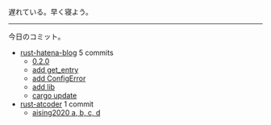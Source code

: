 遅れている。早く寝よう。

---

今日のコミット。

- [rust-hatena-blog](https://github.com/bouzuya/rust-hatena-blog) 5 commits
  - [0.2.0](https://github.com/bouzuya/rust-hatena-blog/commit/6b73839a73fd1b31a9b9b9a4e063c594b5cd68a6)
  - [add get_entry](https://github.com/bouzuya/rust-hatena-blog/commit/25b5bf8784e0f2e04f735ad4336a2f99988f83ec)
  - [add ConfigError](https://github.com/bouzuya/rust-hatena-blog/commit/24c028b04784b191b3fc34cabddc366de1315326)
  - [add lib](https://github.com/bouzuya/rust-hatena-blog/commit/2e0fe20640ec91235c32e6788c64589cb1fa48c6)
  - [cargo update](https://github.com/bouzuya/rust-hatena-blog/commit/efcdab0f5641d8388af85797457d46d3ced87993)
- [rust-atcoder](https://github.com/bouzuya/rust-atcoder) 1 commit
  - [aising2020 a, b, c, d](https://github.com/bouzuya/rust-atcoder/commit/c94fd20c80538da111522a04486cffff791f0aa0)
